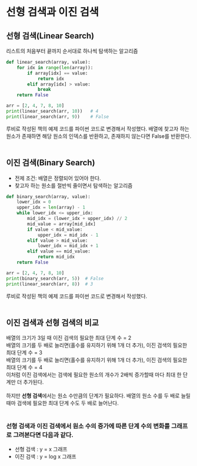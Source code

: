 # 선형 검색과 이진 검색
## 선형 검색(Linear Search)
리스트의 처음부터 끝까지 순서대로 하나씩 탐색하는 알고리즘

```python
def linear_search(array, value):
    for idx in range(len(array)):
        if array[idx] == value:
            return idx
        elif array[idx] > value:
            break
    return False

arr = [2, 4, 7, 8, 10]
print(linear_search(arr, 10))   # 4
print(linear_search(arr, 9))    # False
```

루비로 작성된 책의 예제 코드를 파이썬 코드로 변경해서 작성했다. 배열에 찾고자 하는 원소가 존재하면 해당 원소의 인덱스를 반환하고, 존재하지 않는다면 False를 반환한다.
<br><br>

## 이진 검색(Binary Search)
- 전제 조건: 배열은 정렬되어 있어야 한다.
- 찾고자 하는 원소를 절반씩 줄이면서 탐색하는 알고리즘
```python
def binary_search(array, value):
    lower_idx = 0
    upper_idx = len(array) - 1
    while lower_idx <= upper_idx:
        mid_idx = (lower_idx + upper_idx) // 2
        mid_value = array[mid_idx]
        if value < mid_value:
            upper_idx = mid_idx - 1
        elif value > mid_value:
            lower_idx = mid_idx + 1
        elif value == mid_value:
            return mid_idx
    return False

arr = [2, 4, 7, 8, 10]
print(binary_search(arr, 5))  # False
print(linear_search(arr, 8))  # 3
```

루비로 작성된 책의 예제 코드를 파이썬 코드로 변경해서 작성했다.
<br><br>

## 이진 검색과 선형 검색의 비교
배열의 크기가 3일 때 이진 검색의 필요한 최대 단계 수 = 2<br>
배열의 크기를 두 배로 늘리면(홀수를 유지하기 위해 1개 더 추가), 이진 검색의 필요한 최대 단계 수 = 3<br>
배열의 크기를 두 배로 늘리면(홀수를 유지하기 위해 1개 더 추가), 이진 검색의 필요한 최대 단계 수 = 4<br>
이처럼 이진 검색에서는 검색에 필요한 원소의 개수가 2배씩 증가할때 마다 최대 한 단계만 더 추가된다.<br><br>
하지만 **선형 검색**에서는 원소 수만큼의 단계가 필요하다. 배열의 원소 수를 두 배로 늘릴 때마 검색에 필요한 최대 단계 수도 두 배로 늘어난다.
<br><br>
### 선형 검색과 이진 검색에서 원소 수의 증가에 따른 단계 수의 변화를 그래프로 그려본다면 다음과 같다.
- 선형 검색 : y = x 그래프
- 이진 검색 : y = log x 그래프 
